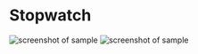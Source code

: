 # Stopwatch

![screenshot of sample](https://pp.userapi.com/c851016/v851016795/de332/ENI8sbuDpJA.jpg)
![screenshot of sample](https://pp.userapi.com/c851016/v851016795/de350/HWvHEc2_MMk.jpg)
